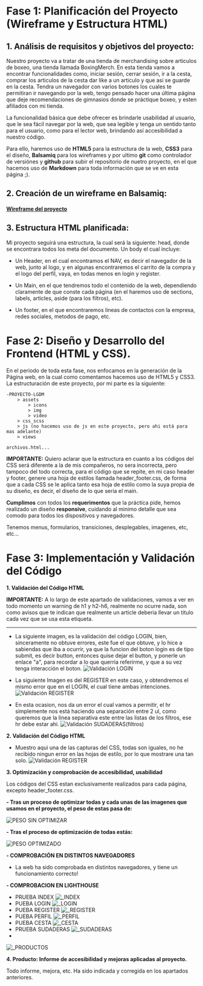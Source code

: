 # Fase 1: Planificación del Proyecto (Wireframe y Estructura HTML)

## 1. **Análisis de requisitos y objetivos del proyecto:**
Nuestro proyecto va a tratar de una tienda de merchandising sobre articulos de boxeo, una tienda llamada BoxingMerch. En esta tienda vamos a encontrar funcionalidades como, iniciar sesión, cerrar sesión, ir a la cesta, comprar los articulos de la cesta dar like a un articulo y que asi se guarde en la cesta. Tendra un navegador con varios botones los cuales te permitiran ir navegando por la web, tengo pensado hacer una última página que deje recomendaciones de gimnasios donde se práctique boxeo, y esten afiliados con mi tienda. 

La funcionalidad básica que debe ofrecer es brindarle usabilidad al usuario, que le sea fácil navegar por la web, que sea legible y tenga un sentido tanto para el usuario, como para el lector web, brindando así accesibilidad a nuestro código.

Para ello, haremos uso de **HTML5** para la estructura de la web, **CSS3** para el diseño, **Balsamiq** para los wireframes y por ultimo **git** como controlador de versiónes y **github** para subir el repositorio de nuetro proyecto, en el que hacemos uso de **Markdown** para toda información que se ve en esta página ;).

## 2. **Creación de un wireframe en Balsamiq:**
#### [Wireframe del proyecto](Wireframe_Proyecto_LGDM.pdf)

## 3. **Estructura HTML planificada:** ##

Mi proyecto seguirá una estructura, la cual será la siguiente: head, donde se encontrara todos los meta del documento. Un body el cual incluye: 
- Un Header, en el cual encontramos el NAV, es decir el navegador de la web, junto al logo, y en algunas encontraremos el carrito de la compra y el logo del perfil, vaya, en todas menos en login y register.

- Un Main, en el que tendremos todo el contenido de la web, dependiendo claramente de que conste cada página (en el haremos uso de sections, labels, articles, aside (para los filtros), etc).

- Un footer, en el que encontraremos lineas de contactos con la empresa, redes sociales, metodos de pago, etc.

# Fase 2: Diseño y Desarrollo del Frontend (HTML y CSS).

En el periodo de toda esta fase, nos enfocamos en la generación de la Página web, en la cual como comentamos hacemos uso de HTML5 y CSS3. La estructuración de este proyecto, por mi parte es la siguiente:

    -PROYECTO-LGDM
        > assets
            > icons
            > img
            > video
        > css_scss
        > js (no hacemos uso de js en este proyecto, pero ahi está para mas adelante)
        > views

    archivos.html...

**IMPORTANTE:** Quiero aclarar que la estructura en cuanto a los códigos del CSS será diferente a la de mis compañeros, no sera incorrecta, pero tampoco del todo correcta, para el código que se repite, en mi caso header y footer, genere una hoja de estilos llamada header_footer.css, de forma que a cada CSS se le aplica tanto esa hoja de estilo como la suya propia de su diseño, es decir, el diseño de lo que seria el main.

**Cumplimos** con todos los **requerimentos** que la práctica pide, hemos realizado un diseño **responsive**, cuidando al minimo detalle que sea comodo para todos los dispositivos y navegadores.

Tenemos menus, formularios, transiciones, desplegables, imagenes, etc, etc...

# Fase 3: Implementación y Validación del Código


**1. Validación del Código HTML**

**IMPORTANTE:** A lo largo de este apartado de validaciones, vamos a ver en todo momento un warning de h1 y h2-h6, realmente no ocurre nada, son como avisos que te indican que realmente un article deberia llevar un titulo cada vez que se usa esta etiqueta.

-----

- La siguiente imagen, es la validación del código LOGIN, bien, sinceramente no obtuve errores, este fue el que obtuve, y lo hice a sabiendas que iba a ocurrir, ya que la funcion del boton login es de tipo submit, es decir button, entonces quise dejar el button, y ponerle un enlace "a", para recordar a lo que querria referirme, y que a su vez tenga interacción el boton.
![Validación LOGIN](./Capturas__validaciones_W3C/pág_login.png "Validacion login")

- La siguiente Imagen es del REGISTER en este caso, y obtendremos el mismo error que en el LOGIN, el cual tiene ambas intenciones.
![Validación REGISTER](./Capturas__validaciones_W3C/pág_registro.png "Validacion register")

- En esta ocasion, nos da un error el cual vamos a permitir, el hr simplemente nos está haciendo una separación entre 2 ul, como queremos que la linea separativa este entre las listas de los filtros, ese hr debe estar ahi.
![Validación SUDADERAS(filtros)](./Capturas__validaciones_W3C/pág_sudaderas.png "Validacion sudaderas(filtros)")

**2. Validación del Código HTML**


- Muestro aqui una de las capturas del CSS, todas son iguales, no he recibido ningun error en las hojas de estilo, por lo que mostrare una tan solo.
![Validación REGISTER](./Capturas__validaciones_W3C/todos_los_CSS.png "Validacion sudaderas(filtros)")


**3. Optimización y comprobación de accesibilidad, usabilidad**

Los códigos del CSS estan exclusivamente realizados para cada página, excepto header_footer.css.

**- Tras un proceso de optimizar todas y cada unas de las imagenes que usamos en el proyecto, el peso de estas pasa de:**

![PESO SIN OPTIMIZAR](./Optimizacion_IMG/No_optimizado.png "no_compr")

**- Tras el proceso de optimización de todas estás:**

![PESO OPTIMIZADO](./Optimizacion_IMG/Optimizado.png "compr")

**- COMPROBACIÓN EN DISTINTOS NAVEGADORES**
- La web ha sido comprobada en distintos navegadores, y tiene un funcionamiento correcto!

**- COMPROBACION EN LIGHTHOUSE**
- PRUEBA INDEX
![_INDEX](./Capturas_Lighthouse/Lighthouse_index.png "index")
- PUEBA LOGIN
![_LOGIN](./Capturas_Lighthouse/Lighthouse_login.png "login")
- PUEBA REGISTER
![_REGISTER](./Capturas_Lighthouse/Lighthouse_register.png "register")
- PUEBA PERFIL
![_PERFIL](./Capturas_Lighthouse/Lighthouse_perfil.png "perfil")
- PUEBA CESTA
![_CESTA](./Capturas_Lighthouse/Lighthouse_cesta.png "cesta")
- PRUEBA SUDADERAS
![_SUDADERAS](./Capturas_Lighthouse/Lighthouse_sudaderas.png "sudaderas")
- 
![_PRODUCTOS](./Capturas_Lighthouse/Lighthouse_productos.png "productos")

**4. Producto: Informe de accesibilidad y mejoras aplicadas al proyecto.**

Todo informe, mejora, etc. Ha sido indicada y corregida en los apartados anteriores.